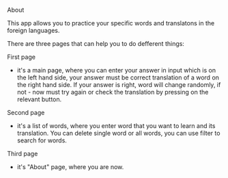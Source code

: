 About

This app allows you to practice your specific words and translatons in the foreign languages.

There are three pages that can help you to do defferent things:

First page
- it's a main page, where you can enter your answer in input which is on the left hand side, your answer must be correct translation of a word on the right hand side.
If your answer is right, word will change randomly, if not - now must try again or check the translation by pressing on the relevant button.

Second page
- it's a list of words, where you enter word that you want to learn and its translation.
You can delete single word or all words, you can use filter to search for words.

Third page
- it's "About" page, where you are now.
